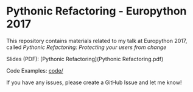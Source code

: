 # Pythonic Refactoring - Europython 2017

This repository contains materials related to my talk at Europython 2017, called *Pythonic Refactoring: Protecting your users from change*

Slides (PDF): [Pythonic Refactoring](Pythonic Refactoring.pdf)

Code Examples: [code/](code)

If you have any issues, please create a GitHub Issue and let me know!